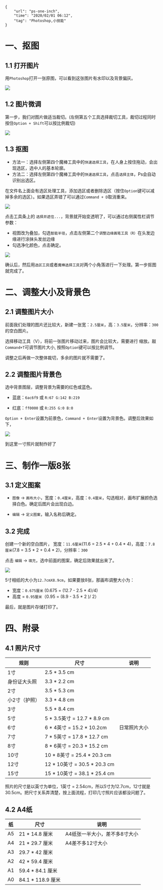```
{
    "url": "ps-one-inch",
    "time": "2020/02/01 06:12",
    "tag": "Photoshop,小技能"
}
```

# 一、抠图

## 1.1 打开图片

用`Photoshop`打开一张原图，可以看到这张图片有水印以及背景偏灰。

![](../../static/uploads/ps-lion.png)

## 1.2 图片微调

第一步，我们对图片做适当裁切。(左侧第五个工具选择裁切工具，裁切过程同时按住`Option + Shift`可以按比例裁切)

![](../../static/uploads/ps-step-1.png)

## 1.3 抠图

- 方法一：选择左侧第四个魔棒工具中的`快速选择工具`，在人身上按住拖动，会出现选区，选中人的基本轮廓。
- 方法二：选择左侧第四个魔棒工具中的`快速选择工具`，点击`选择主体`，Ps会自动识别出选区。

在文件名上面会有选区处理工具，添加选区或者删除选区（按住`Option`键可以减掉多余的选区）。如果选区弄错了可以通过`Command + D`取消重来。

![](../../static/uploads/ps-step-2.png)

点击工具条上的 `选择并遮住...`，背景就开始变透明了，可以通过右侧属性栏调节参数：

- 视图改为叠加，勾选`智能半径`，点击左侧第二个`调整边缘画笔工具（R）`在头发边缘进行涂抹头发丝边缘
- 勾选净化颜色，点击确定。

![](../../static/uploads/ps-step-3.png)

确认后，然后用`选区工具`或者`魔棒选择工具`对两个小角落进行一下处理。第一步抠图就完成了。

# 二、调整大小及背景色

## 2.1 调整图片大小

前面我们处理的图片还比较大，新建一张宽：`2.5厘米`，高：`3.5厘米`，分辨率：`300`的空白图片。

选择移动工具（V），将前一张图片移动过来，图片会比较大，需要进行 缩放。敲`Command+T`可调节图片大小, 按照`Option`键可以按比例调节。

调整之后再做一次整体裁切，多余的图片就不需要了。

## 2.2 调整图片背景色

选中背景图层，调整背景为需要的红色或蓝色。

- 蓝底：`6ac6f9` 或 `R:67 G:142 B:219`

- 红底：`ff0000` 或 `R:255 G:0 B:0`

`Option + Enter`设置为前景色，`Command + Enter`设置为背景色。调整后效果如下，

![](../../static/uploads/ps-step-4.png)

到这里一寸照片就制作好了

# 三、制作一版8张

## 3.1 定义图案

- `图像` -> `画布大小`，宽度：`0.4厘米`，高度：`0.4厘米`，勾选相对，画布扩展颜色选择白色。确定后图片会出现白边。

- `编辑` -> `定义图案`，输入名称后确定。

## 3.2 完成

创建一个新的空白图片， 宽度：`11.6厘米`(11.6 = 2.5 * 4 + 0.4 * 4)，高度：`7.8厘米`(7.8 = 3.5 * 2 + 0.4 * 2)，分辨率：`300`

点击 `编辑` -> `填充`，选中前面的图案，确定后效果就出来了。

![](../../static/uploads/ps-step-5.png)

5寸相纸的大小为`12.7cmX8.9cm`，如果要放8张，那画布调整大小为：

- 宽度：`0.675厘米`  (0.675 = (12.7 - 2.5 * 4)/4)
- 高度 = `0.95厘米`（0.95 = (8.9 - 3.5 * 2 )/ 2）

最后，就是图片存储打印了。

# 四、附录

## 4.1 照片尺寸

| 规则          | 尺寸                         | 说明         |
| ------------- | ---------------------------- | ------------ |
| 1寸           | 2.5 * 3.5 cm                 |              |
| 身份证大头照  | 3.3 * 2.2 cm                 |              |
| 2寸           | 3.5 * 5.3 cm                 |              |
| 小2寸（护照） | 3.3 * 4.8 cm                 |              |
| 3寸           | 5.5 * 8.4 cm                 |              |
| 5寸           | 5 * 3.5英寸 = 12.7 * 8.9 cm  |              |
| 6寸           | 6 * 4英寸 = 15.2 * 10.2cm    | 日常照片大小 |
| 7寸           | 7 * 5英寸 = 17.8 * 12.7 cm   |              |
| 8寸           | 8 * 6英寸 = 20.3 * 15.2 cm   |              |
| 10寸          | 10 * 8英寸 = 25.4 * 20.3 cm  |              |
| 12寸          | 12 * 10英寸 = 30.5 * 20.3 cm |              |
| 15寸          | 15 * 10英寸 = 38.1 * 25.4 cm |              |

照片的尺寸是以英寸为单位，1英寸 = 2.54cm，所以5寸为12.7cm，12寸就是30.5cm。把尺寸关系弄清楚，按上面流程，打印几寸照片应该都没问题了。

## 4.2 A4纸

| 纸   | 尺寸              | 说明                          |
| ---- | ----------------- | ----------------------------- |
| A5   | 21 * 14.8 厘米    | A4纸张一半大小，差不多8寸大小 |
| A4   | 21 * 29.7 厘米    | A4差不多12寸大小              |
| A3   | 29.7 * 42 厘米    |                               |
| A2   | 42 * 59.4 厘米    |                               |
| A1   | 59.4 * 84.1 厘米  |                               |
| A0   | 84.1 * 118.9 厘米 |                               |

